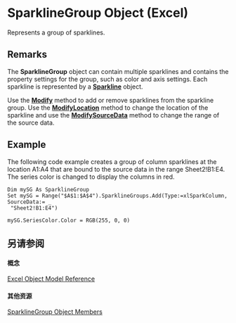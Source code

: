 
# SparklineGroup Object (Excel)

Represents a group of sparklines.


## Remarks

The  **SparklineGroup** object can contain multiple sparklines and contains the property settings for the group, such as color and axis settings. Each sparkline is represented by a **[Sparkline](46951c4f-0eaa-9ce6-9703-eb3c632ea9b1.md)** object.

Use the  **[Modify](596cdecb-dd03-0a63-e2b8-9aa459ff719c.md)** method to add or remove sparklines from the sparkline group. Use the **[ModifyLocation](8f6ca2cb-b0cc-a0bf-efc0-ee30ca3888e6.md)** method to change the location of the sparkline and use the **[ModifySourceData](35c1c1ed-b61d-2412-961f-8eb74b5563a2.md)** method to change the range of the source data.


## Example

The following code example creates a group of column sparklines at the location A1:A4 that are bound to the source data in the range Sheet2!B1:E4. The series color is changed to display the columns in red.


```
Dim mySG As SparklineGroup 
Set mySG = Range("$A$1:$A$4").SparklineGroups.Add(Type:=xlSparkColumn, SourceData:= _ 
 "Sheet2!B1:E4") 
 
mySG.SeriesColor.Color = RGB(255, 0, 0)
```


## 另请参阅


#### 概念


[Excel Object Model Reference](11ea8598-8a20-92d5-f98b-0da04263bf2c.md)
#### 其他资源


[SparklineGroup Object Members](http://msdn.microsoft.com/library/dad308ee-d69b-748d-d0c8-ad63c643808f%28Office.15%29.aspx)